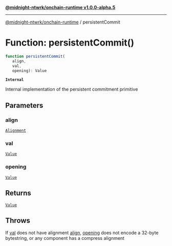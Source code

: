 [**@midnight-ntwrk/onchain-runtime v1.0.0-alpha.5**](../README.md)

***

[@midnight-ntwrk/onchain-runtime](../globals.md) / persistentCommit

# Function: persistentCommit()

```ts
function persistentCommit(
   align, 
   val, 
   opening): Value
```

**`Internal`**

Internal implementation of the persistent commitment primitive

## Parameters

### align

[`Alignment`](../type-aliases/Alignment.md)

### val

[`Value`](../type-aliases/Value.md)

### opening

[`Value`](../type-aliases/Value.md)

## Returns

[`Value`](../type-aliases/Value.md)

## Throws

If [val](persistentCommit.md#val) does not have alignment [align](persistentCommit.md#align),
[opening](persistentCommit.md#opening) does not encode a 32-byte bytestring, or any component has a
compress alignment
